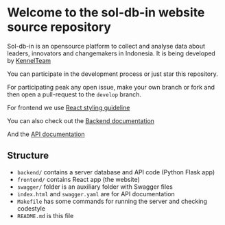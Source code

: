 # Welcome to the sol-db-in website source repository

Sol-db-in is an opensource platform to collect and analyse data about leaders,
innovators and changemakers in Indonesia. 
It is being developed by [KennelTeam](https://github.com/KennelTeam)

You can participate in the development process or just star this repository.

For participating peak any open issue, make your own branch or fork and then
open a pull-request to the `develop` branch.

For frontend we use [React styling guideline](https://github.com/airbnb/javascript/tree/master/react)

You can also check out the [Backend documentation](backend/README.md)

And the [API documentation](https://kennelteam.github.io/sol-db-in/)

## Structure

- `backend/` contains a server database and API code (Python Flask app)
- `frontend/` contains React app (the website)
- `swagger/` folder is an auxiliary folder with Swagger files
- `index.html` and `swagger.yaml` are for API documentation
- `Makefile` has some commands for running the server and checking codestyle
- `README.md` is this file
